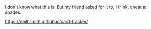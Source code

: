 I don't know what this is. But my friend asked for it to, I think, cheat at spades.

https://neilhsmith.github.io/card-tracker/
